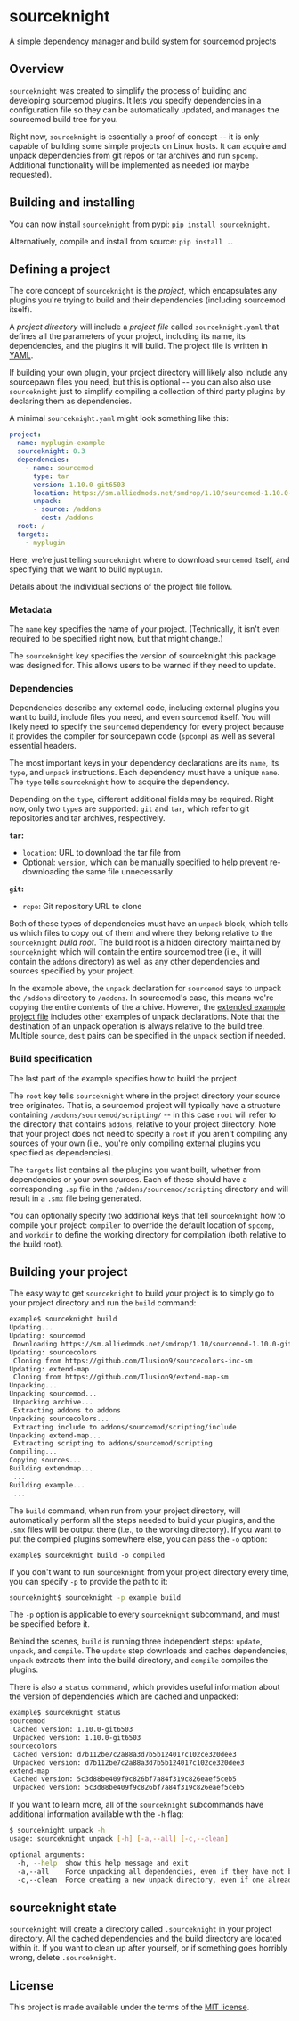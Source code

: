 # sourceknight

A simple dependency manager and build system for sourcemod projects

## Overview

`sourceknight` was created to simplify the process of building and developing sourcemod plugins. It lets you specify dependencies in a configuration file so they can be automatically updated, and manages the sourcemod build tree for you.

Right now, `sourceknight` is essentially a proof of concept -- it is only capable of building some simple projects on Linux hosts. It can acquire and unpack dependencies from git repos or tar archives and run `spcomp`. Additional functionality will be implemented as needed (or maybe requested).

## Building and installing

You can now install `sourceknight` from pypi: `pip install sourceknight`.

Alternatively, compile and install from source: `pip install .`.

## Defining a project

The core concept of `sourceknight` is the *project*, which encapsulates any plugins you're trying to build and their dependencies (including sourcemod itself).

A *project directory* will include a *project file* called `sourceknight.yaml` that defines all the parameters of your project, including its name,
its dependencies, and the plugins it will build. The project file is written in [YAML](https://en.wikipedia.org/wiki/YAML).

If building your own plugin, your project directory will likely also include any sourcepawn files you need, but this is optional --
you can also also use `sourceknight` just to simplify compiling a collection of third party plugins by declaring them as dependencies.

A minimal `sourceknight.yaml` might look something like this:

```yaml
project:
  name: myplugin-example
  sourceknight: 0.3
  dependencies:
    - name: sourcemod
      type: tar
      version: 1.10.0-git6503
      location: https://sm.alliedmods.net/smdrop/1.10/sourcemod-1.10.0-git6503-linux.tar.gz
      unpack:
      - source: /addons
        dest: /addons
  root: /
  targets:
    - myplugin
```

Here, we're just telling `sourceknight` where to download `sourcemod` itself, and specifying that we want to build `myplugin`.

Details about the individual sections of the project file follow.

### Metadata

The `name` key specifies the name of your project. (Technically, it isn't even required to be specified right now, but that might change.)

The `sourceknight` key specifies the version of sourceknight this package was designed for. This allows users to be warned if they need to update.

### Dependencies

Dependencies describe any external code, including external plugins you want to build, include files you need, and even `sourcemod` itself. You will likely need to specify the `sourcemod` dependency for every project because it provides the compiler for sourcepawn code (`spcomp`) as well as several essential headers.

The most important keys in your dependency declarations are its `name`, its `type`, and `unpack` instructions. Each dependency must have a unique `name`. The `type` tells `sourceknight` how to acquire the dependency.

Depending on the `type`, different additional fields may be required. Right now, only two `type`s are supported: `git` and `tar`, which refer to git repositories and tar archives, respectively.

**`tar`:**

- `location`: URL to download the tar file from
- Optional: `version`, which can be manually specified to help prevent re-downloading the same file unnecessarily

**`git`:**

- `repo`: Git repository URL to clone

Both of these types of dependencies must have an `unpack` block, which tells us which files to copy out of them and where they belong relative to the `sourceknight` *build root*. The build root is a hidden directory maintained by `sourceknight` which will contain the entire sourcemod tree (i.e., it will contain the `addons` directory) as well as any other dependencies and sources specified by your project.

In the example above, the `unpack` declaration for `sourcemod` says to unpack the `/addons` directory to `/addons`. In sourcemod's case, this means we're copying the entire contents of the archive. However, the [extended example project file](example/sourceknight.yaml) includes other examples of unpack declarations. Note that the destination of an unpack operation is always relative to the build tree. Multiple `source`, `dest` pairs can be specified in the `unpack` section if needed.

### Build specification

The last part of the example specifies how to build the project.

The `root` key tells `sourceknight` where in the project directory your source tree originates. That is, a sourcemod project will typically have a structure containing `/addons/sourcemod/scripting/` -- in this case `root` will refer to the directory that contains `addons`, relative to your project directory. Note that your project does not need to specify a `root` if you aren't compiling any sources of your own (i.e., you're only compiling external plugins you specified as dependencies).

The `targets` list contains all the plugins you want built, whether from dependencies or your own sources. Each of these should have a corresponding `.sp` file in the `/addons/sourcemod/scripting` directory and will result in a `.smx` file being generated.

You can optionally specify two additional keys that tell `sourceknight` how to compile your project: `compiler` to override the default location of `spcomp`, and `workdir` to define the working directory for compilation (both relative to the build root).

## Building your project

The easy way to get `sourceknight` to build your project is to simply go to your project directory and run the `build` command:

```bash
example$ sourceknight build
Updating...
Updating: sourcemod
 Downloading https://sm.alliedmods.net/smdrop/1.10/sourcemod-1.10.0-git6503-linux.tar.gz...
Updating: sourcecolors
 Cloning from https://github.com/Ilusion9/sourcecolors-inc-sm
Updating: extend-map
 Cloning from https://github.com/Ilusion9/extend-map-sm
Unpacking...
Unpacking sourcemod...
 Unpacking archive...
 Extracting addons to addons
Unpacking sourcecolors...
 Extracting include to addons/sourcemod/scripting/include
Unpacking extend-map...
 Extracting scripting to addons/sourcemod/scripting
Compiling...
Copying sources...
Building extendmap...
 ...
Building example...
 ...
```

The `build` command, when run from your project directory, will automatically perform all the steps needed to build your plugins, and the `.smx` files will be output there (i.e., to the working directory). If you want to put the compiled plugins somewhere else, you can pass the `-o` option:

```
example$ sourceknight build -o compiled
```

If you don't want to run `sourceknight` from your project directory every time, you can specify `-p` to provide the path to it:

```bash
sourceknight$ sourceknight -p example build
```

The `-p` option is applicable to every `sourceknight` subcommand, and must be specified before it.

Behind the scenes, `build` is running three independent steps: `update`, `unpack`, and `compile`. The `update` step downloads and caches dependencies, `unpack` extracts them into the build directory, and `compile` compiles the plugins.

There is also a `status` command, which provides useful information about the version of dependencies which are cached and unpacked:

```bash
example$ sourceknight status
sourcemod
 Cached version: 1.10.0-git6503
 Unpacked version: 1.10.0-git6503
sourcecolors
 Cached version: d7b112be7c2a88a3d7b5b124017c102ce320dee3
 Unpacked version: d7b112be7c2a88a3d7b5b124017c102ce320dee3
extend-map
 Cached version: 5c3d88be409f9c826bf7a84f319c826eaef5ceb5
 Unpacked version: 5c3d88be409f9c826bf7a84f319c826eaef5ceb5
```

If you want to learn more, all of the `sourceknight` subcommands have additional information available with the `-h` flag:

```bash
$ sourceknight unpack -h
usage: sourceknight unpack [-h] [-a,--all] [-c,--clean]

optional arguments:
  -h, --help  show this help message and exit
  -a,--all    Force unpacking all dependencies, even if they have not been updated
  -c,--clean  Force creating a new unpack directory, even if one already exists
```

## sourceknight state

`sourceknight` will create a directory called `.sourceknight` in your project directory. All the cached dependencies and the build directory are located within it. If you want to clean up after yourself, or if something goes horribly wrong, delete `.sourceknight`.

## License 

This project is made available under the terms of the [MIT license](LICENSE).
